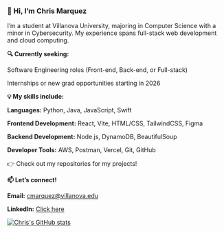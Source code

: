 ### 👋 Hi, I’m **Chris Marquez**

I’m a student at Villanova University, majoring in Computer Science with a minor in Cybersecurity. My experience spans full-stack web development and cloud computing.

**🔍 Currently seeking:**

Software Engineering roles (Front-end, Back-end, or Full-stack)

Internships or new grad opportunities starting in 2026

**💡 My skills include:**

**Languages:** Python, Java, JavaScript, Swift

**Frontend Development:** React, Vite, HTML/CSS, TailwindCSS, Figma

**Backend Development:** Node.js, DynamoDB, BeautifulSoup

**Developer Tools:** AWS, Postman, Vercel, Git, GitHub

👉 Check out my repositories for my projects!

**📫 Let’s connect!**

**Email:** cmarquez@villanova.edu

**LinkedIn:** [Click here](https://www.linkedin.com/in/chris--marquez/)

[![Chris's GitHub stats](https://github-readme-stats.vercel.app/api?username=chrismarquezz)](https://github.com/anuraghazra/github-readme-stats)
